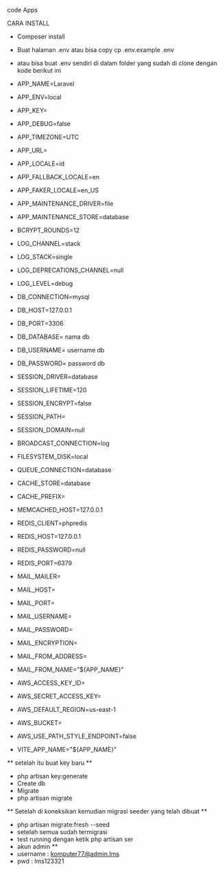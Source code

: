  code Apps 

 CARA INSTALL 


-  Composer install 
-  Buat halaman .env atau bisa copy cp .env.example .env
- atau bisa buat .env sendiri  di dalam folder yang sudah di clone dengan kode berikut ini
 - APP_NAME=Laravel
 - APP_ENV=local
 - APP_KEY=
 - APP_DEBUG=false
 - APP_TIMEZONE=UTC
 - APP_URL=

 - APP_LOCALE=id
 - APP_FALLBACK_LOCALE=en
 - APP_FAKER_LOCALE=en_US

 - APP_MAINTENANCE_DRIVER=file
 - APP_MAINTENANCE_STORE=database

 - BCRYPT_ROUNDS=12

 - LOG_CHANNEL=stack
 - LOG_STACK=single
 - LOG_DEPRECATIONS_CHANNEL=null
 - LOG_LEVEL=debug

 - DB_CONNECTION=mysql
 - DB_HOST=127.0.0.1
 - DB_PORT=3306
 - DB_DATABASE= nama db
 - DB_USERNAME= username db
 - DB_PASSWORD= password db

 - SESSION_DRIVER=database
 - SESSION_LIFETIME=120
 - SESSION_ENCRYPT=false
 - SESSION_PATH=
 - SESSION_DOMAIN=null

 - BROADCAST_CONNECTION=log
 - FILESYSTEM_DISK=local
 - QUEUE_CONNECTION=database

- CACHE_STORE=database
- CACHE_PREFIX=

- MEMCACHED_HOST=127.0.0.1

- REDIS_CLIENT=phpredis
- REDIS_HOST=127.0.0.1
- REDIS_PASSWORD=null
- REDIS_PORT=6379

- MAIL_MAILER=
- MAIL_HOST=
- MAIL_PORT=
- MAIL_USERNAME=
- MAIL_PASSWORD=
- MAIL_ENCRYPTION=
- MAIL_FROM_ADDRESS= 
- MAIL_FROM_NAME="${APP_NAME}"

- AWS_ACCESS_KEY_ID=
- AWS_SECRET_ACCESS_KEY=
- AWS_DEFAULT_REGION=us-east-1
- AWS_BUCKET=
- AWS_USE_PATH_STYLE_ENDPOINT=false

- VITE_APP_NAME="${APP_NAME}"


 
 ** setelah itu buat key baru **
 - php artisan key:generate 
-  Create db  
 - Migrate 
 - php artisan migrate 




 ** Setelah di koneksikan kemudian migrasi seeder yang telah dibuat ** 
 - php artisan migrate:fresh --seed
-  setelah semua sudah termigrasi
-  test running dengan ketik php artisan ser
- akun admin **  
 - username : komputer77@admin.lms
 - pwd      : lms123321




